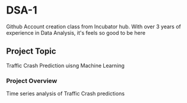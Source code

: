 # DSA-1
Github Account creation class from Incubator hub. With over 3 years of experience in Data Analysis, it's feels so good to be here

## Project Topic
Traffic Crash Prediction uisng Machine Learning 

### Project Overview
Time series analysis of Traffic Crash predictions
